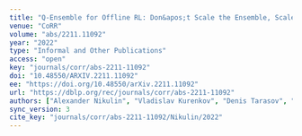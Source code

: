 ```yaml
---
title: "Q-Ensemble for Offline RL: Don&apos;t Scale the Ensemble, Scale the Batch Size."
venue: "CoRR"
volume: "abs/2211.11092"
year: "2022"
type: "Informal and Other Publications"
access: "open"
key: "journals/corr/abs-2211-11092"
doi: "10.48550/ARXIV.2211.11092"
ee: "https://doi.org/10.48550/arXiv.2211.11092"
url: "https://dblp.org/rec/journals/corr/abs-2211-11092"
authors: ["Alexander Nikulin", "Vladislav Kurenkov", "Denis Tarasov", "Dmitry Akimov", "Sergey Kolesnikov"]
sync_version: 3
cite_key: "journals/corr/abs-2211-11092/Nikulin/2022"
---
```

